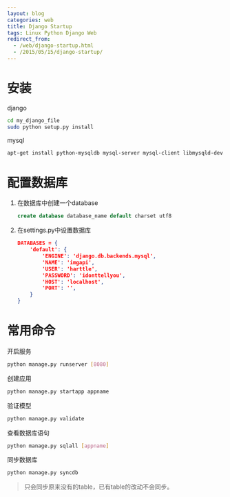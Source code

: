 ```yaml
---
layout: blog
categories: web
title: Django Startup
tags: Linux Python Django Web
redirect_from:
  - /web/django-startup.html
  - /2015/05/15/django-startup/
---
```


# 安装

django

```bash
cd my_django_file
sudo python setup.py install
```
        
mysql

```bash
apt-get install python-mysqldb mysql-server mysql-client libmysqld-dev
```

# 配置数据库

1. 在数据库中创建一个database

    ```sql
    create database database_name default charset utf8
    ```
    
2. 在settings.py中设置数据库

    ```json
    DATABASES = {
        'default': {
            'ENGINE': 'django.db.backends.mysql', 
            'NAME': 'imgapi',  
            'USER': 'harttle',
            'PASSWORD': 'idonttellyou',
            'HOST': 'localhost',  
            'PORT': '',    
        }
    }
    ```

# 常用命令

开启服务

```bash
python manage.py runserver [8080]
```

创建应用

```bash
python manage.py startapp appname
```

验证模型

```bash	
python manage.py validate
```

查看数据库语句

```bash	
python manage.py sqlall [appname]
```
			
同步数据库
	
```bash	
python manage.py syncdb
```

> 只会同步原来没有的table，已有table的改动不会同步。
	

